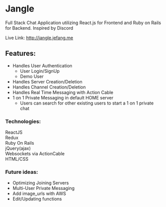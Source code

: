# Jangle 

Full Stack Chat Application utilizing React.js for Frontend and Ruby on Rails for Backend. Inspired by Discord

Live Link: http://jangle.jefang.me

## Features:
* Handles User Authentication
  * User Login/SignUp
  * Demo User 
* Handles Server Creation/Deletion 
* Handles Channel Creation/Deletion 
* Handles Real Time Messaging with Action Cable
* 1 on 1 Private Messaging in default HOME server
  - Users can search for other existing users to start a 1 on 1 private chat

### Technologies:
ReactJS\
Redux\
Ruby On Rails\
jQuery(ajax)\
Websockets via ActionCable \
HTML/CSS

### Future ideas:
* Optimizing Joining Servers
* Multi-User Private Messaging
* Add image_urls with AWS
* Edit/Updating functions

